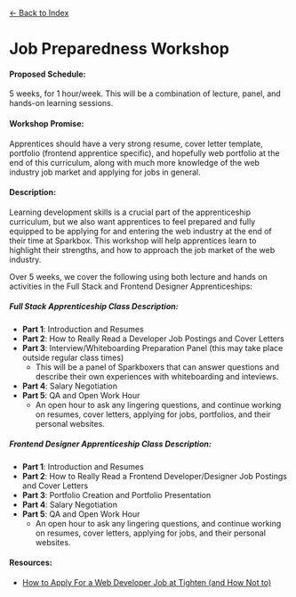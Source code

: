 [← Back to Index](../index.md)

# Job Preparedness Workshop

#### **Proposed Schedule**:
5 weeks, for 1 hour/week. This will be a combination of lecture, panel, and hands-on learning sessions.

#### **Workshop Promise**:
Apprentices should have a very strong resume, cover letter template, portfolio (frontend apprentice specific), and hopefully web portfolio at the end of this curriculum, along with much more knowledge of the web industry job market and applying for jobs in general.

#### **Description**:
Learning development skills is a crucial part of the apprenticeship curriculum, but we also want apprentices to feel prepared and fully equipped to be applying for and entering the web industry at the end of their time at Sparkbox. This workshop will help apprentices learn to highlight their strengths, and how to approach the job market of the web industry.

Over 5 weeks, we cover the following using both lecture and hands on activities in the Full Stack and Frontend Designer Apprenticeships:

##### Full Stack Apprenticeship Class Description:
  * **Part 1**: Introduction and Resumes
  * **Part 2**: How to Really Read a Developer Job Postings and Cover Letters
  * **Part 3**: Interview/Whiteboarding Preparation Panel (this may take place outside regular class times)
      * This will be a panel of Sparkboxers that can answer questions and describe their own experiences with whiteboarding and inteviews.
  * **Part 4**: Salary Negotiation
  * **Part 5**: QA and Open Work Hour
      * An open hour to ask any lingering questions, and continue working on resumes, cover letters, applying for jobs, portfolios, and their personal websites.


##### Frontend Designer Apprenticeship Class Description:
  * **Part 1**: Introduction and Resumes
  * **Part 2**: How to Really Read a Frontend Developer/Designer Job Postings and Cover Letters
  * **Part 3**: Portfolio Creation and Portfolio Presentation
  * **Part 4**: Salary Negotiation
  * **Part 5**: QA and Open Work Hour
      * An open hour to ask any lingering questions, and continue working on resumes, cover letters, applying for jobs, and their personal websites.

#### **Resources:**
* [How to Apply For a Web Developer Job at Tighten (and How Not to)](https://mattstauffer.com/blog/how-to-apply-for-a-web-developer-job-at-tighten-and-how-not-to/)
